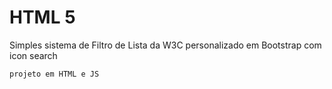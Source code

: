 # HTML 5 
Simples sistema de Filtro de Lista da W3C personalizado em Bootstrap com icon search

    projeto em HTML e JS


    